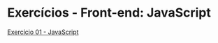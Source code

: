 # Exercícios - Front-end: JavaScript
[Exercício 01 - JavaScript](https://alfredojry.github.io/toti-javascript/prompt)